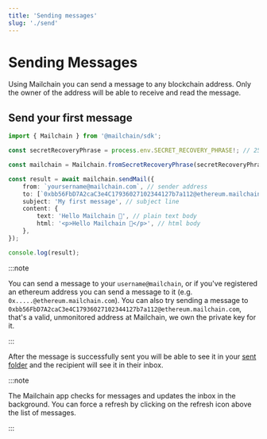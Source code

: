 ```yaml
---
title: 'Sending messages'
slug: './send'
---
```


# Sending Messages

Using Mailchain you can send a message to any blockchain address. Only the owner of the address will be able to receive and read the message.

## Send your first message

```ts
import { Mailchain } from '@mailchain/sdk';

const secretRecoveryPhrase = process.env.SECRET_RECOVERY_PHRASE!; // 25 word mnemonicPhrase

const mailchain = Mailchain.fromSecretRecoveryPhrase(secretRecoveryPhrase);

const result = await mailchain.sendMail({
	from: `yoursername@mailchain.com`, // sender address
	to: [`0xbb56FbD7A2caC3e4C17936027102344127b7a112@ethereum.mailchain.com`], // list of recipients (blockchain or mailchain addresses)
	subject: 'My first message', // subject line
	content: {
		text: 'Hello Mailchain 👋', // plain text body
		html: '<p>Hello Mailchain 👋</p>', // html body
	},
});

console.log(result);
```

:::note

You can send a message to your `username@mailchain`, or if you've registered an ethereum address you can send a message to it (e.g. `0x.....@ethereum.mailchain.com`). You can also try sending a message to `0xbb56FbD7A2caC3e4C17936027102344127b7a112@ethereum.mailchain.com`, that's a valid, unmonitored address at Mailchain, we own the private key for it.

:::

After the message is successfully sent you will be able to see it in your [sent folder](https://app.mailchain.com/sent) and the recipient will see it in their inbox.

:::note

The Mailchain app checks for messages and updates the inbox in the background. You can force a refresh by clicking on the refresh icon above the list of messages.

:::
